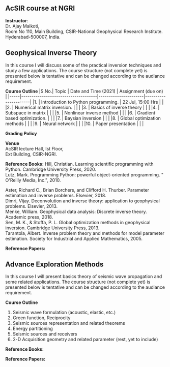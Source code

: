 ## AcSIR course at NGRI
**Instructor**:  
Dr. Ajay Malkoti,  
Room No 110, Main Building, 
CSIR-National Geophysical Research Institute.
Hyderabad-500007, India.



## Geophysical Inverse Theory  
In this course I will discuss some of the practical inversion techniques and study a few applications. 
The course structure (not complete yet) is presented below is tentative and can be changed according to the audiance requirement. 

**Course Outline**
|S.No.|           Topic                     | Date and Time (2021) |  Assignment (due on) |
|-----|-------------------------------------|----------------------|----------------------|
|1.   | Introduction to Python programming. | 22 Jul,  15:00 Hrs   |  |
|2.   | Numerical matrix inversion.         |	| |
|3.   | Basics of inverse theory		          |	| |
|4.   | Subspace in matrix					             |	| |
|5.   | Nonlinear inverse method		          |	| |
|6.   | Gradient based optimization.        |	| |
|7.   | Baysian inversion					              |	| |
|8.   | Global optimization methods         |	| |
|9.   | Neural network						                |	| |
|10.  | Paper presentation 				             |	| |

**Grading Policy**



**Venue**  
 AcSIR lecture Hall, Ist Floor,   
 Ext Building, CSIR-NGRI. 
 

**Reference Books:**
Hill, Christian. Learning scientific programming with Python. Cambridge University Press, 2020.  
Lutz, Mark. Programming Python: powerful object-oriented programming. " O'Reilly Media, Inc.", 2010.


Aster, Richard C., Brian Borchers, and Clifford H. Thurber. Parameter estimation and inverse problems. Elsevier, 2018.  
Dimri, Vijay. Deconvolution and inverse theory: application to geophysical problems. Elsevier, 2013.  
Menke, William. Geophysical data analysis: Discrete inverse theory. Academic press, 2018.  
Sen, M. K., & Stoffa, P. L. Global optimization methods in geophysical inversion. Cambridge University Press, 2013.  
Tarantola, Albert. Inverse problem theory and methods for model parameter estimation. Society for Industrial and Applied Mathematics, 2005.  

**Reference Papers:**





## Advance Exploration Methods  
In this course I will present basics theory of seismic wave propagation and some related applications. 
The course structure (not complete yet) is presented below is tentative and can be changed according to the audiance requirement. 

**Course Outline**
1. Seismic wave formulation (acoustic, elastic, etc.) 
2. Green function, Reciprocity
3. Seismic sources representation and related theorems
4. Energy partitioning 
5. Seismic sources and receivers 
6. 2-D Acquisition geometry and related parameter
(rest, yet to include)

**Reference Books:**

**Reference Papers:**





